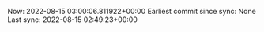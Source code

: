 Now: 2022-08-15 03:00:06.811922+00:00 Earliest commit since sync: None Last sync: 2022-08-15 02:49:23+00:00
